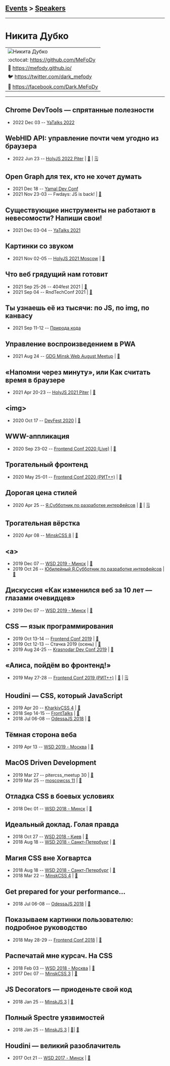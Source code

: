 ## [Events](../README.md) > [Speakers](../speakers.md)
---

# Никита Дубко

| |
| --- |
| ![Никита Дубко](https://avatars.io/twitter/dark_mefody/large)
| :octocat:  [https:&#x2F;&#x2F;github.com&#x2F;MeFoDy](https://github.com/MeFoDy)
| :page_facing_up:  [https:&#x2F;&#x2F;mefody.github.io&#x2F;](https://mefody.github.io/)
| :bird:  [https:&#x2F;&#x2F;twitter.com&#x2F;dark_mefody](https://twitter.com/dark_mefody)
| :blue_book:  [https:&#x2F;&#x2F;facebook.com&#x2F;Dark.MeFoDy](https://facebook.com/Dark.MeFoDy)

---
## Chrome DevTools — спрятанные полезности
- 2022 Dec 03 -- [YaTalks 2022](https://www.youtube.com/watch?v=G72O84_mIqI&t=3901s)    
## WebHID API: управление почти чем угодно из браузера
- 2022 Jun 23 -- [HolyJS 2022 Piter](https://youtu.be/p9Nc3TaCdKw)  | [:notebook:](https://squidex.jugru.team/api/assets/srm/503aa129-fa5e-44ce-9c3a-03548d227cab/webhid-api-upravlenie-pochti-chem-ugodno-iz-brauzera.pdf)  | [:spiral_notepad:](https://habr.com/ru/company/jugru/blog/685534/)
## Open Graph для тех, кто не хочет думать
- 2021 Dec 18 -- [Yamal Dev Conf](https://www.youtube.com/watch?v=TGpo3lDi7_I&t=536s)    
- 2021 Nov 23-03 -- Fwdays: JS is back!  | [:notebook:](https://mefody.github.io/talks/lazy-og/)  
## Существующие инструменты не работают в невесомости? Напиши свои!
- 2021 Dec 03-04 -- [YaTalks 2021](https://youtu.be/Qnx2MIhe6Tw)    
## Картинки со звуком
- 2021 Nov 02-05 -- [HolyJS 2021 Moscow](https://www.youtube.com/watch?v=ldHiqrlnVyA)  | [:notebook:](https://mefody.github.io/talks/img-with-sound/)  
## Что веб грядущий нам готовит
- 2021 Sep 25-26 -- 404fest 2021  | [:notebook:](https://mefody.github.io/talks/web-future/404.html)  
- 2021 Sep 04 -- RndTechConf 2021  | [:notebook:](https://mefody.github.io/talks/web-future/)  
## Ты узнаешь её из тысячи: по JS, по img, по канвасу
- 2021 Sep 11-12 -- [Природа кода](https://youtu.be/In_BmRwn9k4)    
## Управление воспроизведением в PWA
- 2021 Aug 24 -- [GDG Minsk Web August Meetup](https://youtu.be/QQMfp15XCYQ)  | [:notebook:](https://drive.google.com/drive/folders/1Qjz8wen_2S_CExaAjIO8OmKITNUGZa_F?usp=sharing)  
## «Напомни через минуту», или Как считать время в браузере
- 2021 Apr 20-23 -- [HolyJS 2021 Piter](https://youtu.be/gzPKR27PMTQ)  | [:notebook:](https://assets.ctfassets.net/nn534z2fqr9f/3bh23qPemACLAemD2sqa5Q/d4329794b821b17db36526644c46aecb/Nikita_Dubko_Napomni_cherez_minutu_ili_Kak_schitat_vremya_v_brauzere_2021_04_19_17_17_14.pdf)  
## &lt;img&gt;
- 2020 Oct 17 -- [DevFest 2020](https://youtu.be/WfzKd16LplI)  | [:notebook:](https://mefody.github.io/talks/img/)  
## WWW-аппликация
- 2020 Sep 23-02 -- [Frontend Conf 2020 (Live)](https://www.youtube.com/watch?v=__o3EHC9nZQ)  | [:notebook:](https://drive.google.com/file/d/1lQKL2ru7fPJXDCiHCjgtbczAcLzV6FCL/view)  
## Трогательный фронтенд
- 2020 May 25-01 -- [Frontend Conf 2020 (РИТ++)](https://www.youtube.com/watch?v=Yv_a8gFVbeM)  | [:notebook:](https://drive.google.com/file/d/1lUI5x48nNsU7J8FKVvLbqsFGHWriaDqS/view)  
## Дорогая цена стилей
- 2020 Apr 25 -- [Я.Субботник по разработке интерфейсов](https://www.youtube.com/watch?v=kATRlMrtaaY)  | [:notebook:](https://mefody.github.io/talks/css-cost/)  | [:spiral_notepad:](https://habr.com/ru/company/yandex/blog/501998/)
## Трогательная вёрстка
- 2020 Apr 08 -- [MinskCSS 8](https://youtu.be/BRbR0wXhO38?t=8155)  | [:notebook:](https://mefody.dev/talks/css-for-touch/)  
## &lt;a&gt;
- 2019 Dec 07 -- [WSD 2019 - Минск](https://www.youtube.com/watch?v=_UmMLsIeK9k)  | [:notebook:](https://wsd.events/2019/12/07/pres/anchor/)  
- 2019 Oct 26 -- [Юбилейный Я.Субботник по разработке интерфейсов](https://www.youtube.com/watch?v=CKbOHn1lJWw&t=13900s)  | [:notebook:](https://mefody.github.io/talks/a/)  
## Дискуссия «Как изменился веб за 10 лет — глазами очевидцев»
- 2019 Dec 07 -- [WSD 2019 - Минск](https://www.youtube.com/watch?v=8MxhLXJi410)  | [:notebook:](https://wsd.events/2019/12/07/pres/10-years/)  
## CSS — язык программирования
- 2019 Oct 13-14 -- [Frontend Conf 2019](https://www.youtube.com/watch?v=2UIwHWQeJBs)  | [:notebook:](https://mefody.github.io/talks/css-programming/fc.html)  
- 2019 Oct 12-13 -- Стачка 2019 (осень)  | [:notebook:](https://mefody.github.io/talks/css-programming/stachka.html)  
- 2019 Aug 24-25 -- [Krasnodar Dev Conf 2019](https://youtu.be/fPkqobI0C10)  | [:notebook:](https://yadi.sk/i/5Z1qX-XYWFM2tw)  
## «Алиса, пойдём во фронтенд!»
- 2019 May 27-28 -- [Frontend Conf 2019 (РИТ++)](https://www.youtube.com/watch?v=yjTH8-O3CMA)  | [:notebook:](https://mefody.github.io/talks/alisa/)  | [:spiral_notepad:](https://habr.com/ru/company/oleg-bunin/blog/468545/)
## Houdini — CSS, который JavaScript
- 2019 Apr 20 -- [KharkivCSS 4](https://www.youtube.com/watch?v=xFXCfTHTmoA)  | [:notebook:](https://mefody.github.io/talks/houdini-css/kharkivcss.html)  
- 2018 Sep 14-15 -- [FrontTalks](https://events.yandex.ru/lib/talks/6244/)  | [:notebook:](https://mefody.github.io/talks/houdini-css/ft.html)  
- 2018 Jul 06-08 -- [OdessaJS 2018](https://youtu.be/MPaD8N9BrFA)  | [:notebook:](https://mefody.github.io/talks/houdini-css/)  
## Тёмная сторона веба
- 2019 Apr 13 -- [WSD 2019 - Москва](https://www.youtube.com/watch?v=inJbZ1WFfQA)  | [:notebook:](https://wsd.events/2019/04/13/pres/web-dark-side/)  
## MacOS Driven Development
- 2019 Mar 27 -- pitercss_meetup 30  | [:notebook:](https://pitercss.ru/30/pres/macos-driven/)  
- 2019 Mar 25 -- [moscowcss 11](https://www.youtube.com/watch?v=ijZTu7aVJtg)  | [:notebook:](https://mefody.github.io/talks/mdd/)  
## Отладка CSS в боевых условиях
- 2018 Dec 01 -- [WSD 2018 - Минск](https://www.youtube.com/watch?v=bHv9pWEzKiU)  | [:notebook:](https://wsd.events/2018/12/01/pres/css-debug/)  
## Идеальный доклад. Голая правда
- 2018 Oct 27 -- [WSD 2018 - Киев](https://www.youtube.com/watch?v=_VSb2SqW9WE)  | [:notebook:](https://wsd.events/2018/10/27/pres/perfect-talk/)  
- 2018 Aug 18 -- [WSD 2018 - Санкт-Петербург](https://www.youtube.com/watch?v=mpHeJYYqA90)  | [:notebook:](https://wsd.events/2018/08/18/pres/perfect-talk/)  
## Магия CSS вне Хогвартса
- 2018 Aug 18 -- [WSD 2018 - Санкт-Петербург](https://www.youtube.com/watch?v=7FuUrWVJGNc)  | [:notebook:](https://wsd.events/2018/08/18/pres/css-magic/)  
- 2018 Mar 22 -- [MinskCSS 4](https://www.youtube.com/watch?v=Dhd6FSYZoiQ)  | [:notebook:](https://mefody.github.io/talks/css-magic/)  
## Get prepared for your performance...
- 2018 Jul 06-08 -- [OdessaJS 2018](https://youtu.be/nsaF4VFnCz0)  | [:notebook:](https://mefody.github.io/talks/talk-preparation/)  
## Показываем картинки пользователю: подробное руководство
- 2018 May 28-29 -- [Frontend Conf 2018](https://www.youtube.com/watch?v=EwBYOQwPEpY)  | [:notebook:](https://mefody.github.io/talks/images-delivery/)  
## Распечатай мне курсач. На CSS
- 2018 Feb 03 -- [WSD 2018 - Москва](https://www.youtube.com/watch?v=xVPCZFBpjsI)  | [:notebook:](https://wsd.events/2018/02/03/pres/printing-css/)  
- 2017 Dec 07 -- [MinskCSS 3](https://www.youtube.com/watch?v=tygiat10a3A)  | [:notebook:](https://mefody.github.io/talks/print-with-css/)  
## JS Decorators — приоденьте свой код
- 2018 Jan 25 -- [MinskJS 3](https://www.youtube.com/watch?v=VfF7GyNItps)  | [:notebook:](https://mefody.github.io/talks/js-decorators/)  
## Полный Spectre уязвимостей
- 2018 Jan 25 -- [MinskJS 3](https://www.youtube.com/watch?v=hGzy17Nnc38)  | [:notebook:](https://mefody.github.io/talks/spectre-panel-discussion/)| [:notebook:](https://drive.google.com/file/d/1ngH8qVbeAPgNjz4VNG-3K7_31rIBAWay/view)  
## Houdini — великий разоблачитель
- 2017 Oct 21 -- [WSD 2017 - Минск](https://www.youtube.com/watch?v=4kr5K-nWG3Y)  | [:notebook:](https://wsd.events/2017/10/21/pres/houdini-magic/)  
